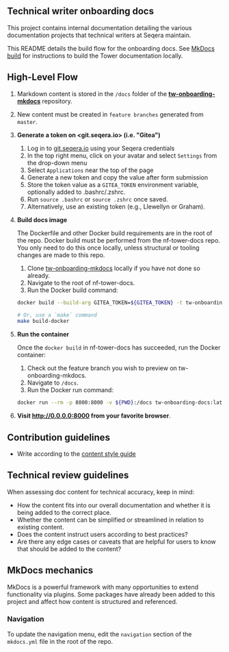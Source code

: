 ## Technical writer onboarding docs 

This project contains internal documentation detailing the various documentation projects that technical writers at Seqera maintain. 

This README details the build flow for the onboarding docs. See [MkDocs build](./tower-docs/mkdocs.md) for instructions to build the Tower documentation locally. 

## High-Level Flow

1. Markdown content is stored in the `/docs` folder of the [**tw-onboarding-mkdocs**](https://github.com/llewellyn-sl/tw-onboarding-mkdocs) repository.
2. New content must be created in `feature branches` generated from `master`.

1. **Generate a token on <git.seqera.io> (i.e. "Gitea")**

    1. Log in to [git.seqera.io](https://git.seqera.io) using your Seqera credentials
    2. In the top right menu, click on your avatar and select `Settings` from the drop-down menu
    3. Select `Applications` near the top of the page
    4. Generate a new token and copy the value after form submission
    5. Store the token value as a `GITEA_TOKEN` environment variable, optionally added to .bashrc/.zshrc. 
    6. Run `source .bashrc` or `source .zshrc` once saved.
    7. Alternatively, use an existing token (e.g., Llewellyn or Graham).

2. **Build docs image**

    The Dockerfile and other Docker build requirements are in the root of the repo. Docker build must be performed from the nf-tower-docs repo. You only need to do this once locally, unless structural or tooling changes are made to this repo.

    1. Clone [tw-onboarding-mkdocs](https://github.com/llewellyn-sl/tw-onboarding-mkdocs) locally if you have not done so already.
    2. Navigate to the root of nf-tower-docs. 
    3. Run the Docker build command:

    ```bash
    docker build --build-arg GITEA_TOKEN=${GITEA_TOKEN} -t tw-onboarding-docs .  # including the . at the end

    # Or, use a `make` command
    make build-docker
    ```

3. **Run the container**

    Once the `docker build` in nf-tower-docs has succeeded, run the Docker container:

    1. Check out the feature branch you wish to preview on tw-onboarding-mkdocs.
    2. Navigate to `/docs`.
    3. Run the Docker run command:

    ```bash
    docker run --rm -p 8000:8000 -v ${PWD}:/docs tw-onboarding-docs:latest serve --dev-addr=0.0.0.0:8000
    ```

4. **Visit <http://0.0.0.0:8000> from your favorite browser**.


## Contribution guidelines

- Write according to the [content style guide](https://docs.google.com/document/d/1j8cQAtwJLW891TDBSDMYTy3Jcr4gRVxtqwcWzPCjTY4/edit?usp=sharing)


## Technical review guidelines

When assessing doc content for technical accuracy, keep in mind:

- How the content fits into our overall documentation and whether it is being added to the correct place.
- Whether the content can be simplified or streamlined in relation to existing content.
- Does the content instruct users according to best practices?
- Are there any edge cases or caveats that are helpful for users to know that should be added to the content?


## MkDocs mechanics

MkDocs is a powerful framework with many opportunities to extend functionality via plugins. Some packages have already been added to this project and affect how content is structured and referenced.

### Navigation

To update the navigation menu, edit the `navigation` section of the `mkdocs.yml` file in the root of the repo.